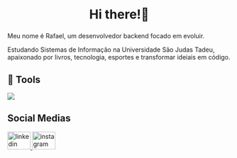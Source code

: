 <h1 align="center">Hi there!👋</h1>

###

<p align="left">Meu nome é Rafael, um desenvolvedor backend focado em evoluir.

Estudando Sistemas de Informação na Universidade São Judas Tadeu, apaixonado por livros, tecnologia, esportes e transformar ideiais em código.</p>


## 🔧 Tools

  <img src="https://skillicons.dev/icons?i=html,css,js,nodejs,ts,py,prisma,postgres,docker,git" />

<h2 align="left">Social Medias</h2>

<div align="left">
  <a href="https://www.linkedin.com/in/rafasousa1" target="_blank">
    <img src="https://raw.githubusercontent.com/maurodesouza/profile-readme-generator/master/src/assets/icons/social/linkedin/default.svg" width="52" height="40" alt="linkedin logo"  />
  </a>
  <a href="https://www.instagram.com/rafa_ssd" target="_blank">
    <img src="https://raw.githubusercontent.com/maurodesouza/profile-readme-generator/master/src/assets/icons/social/instagram/default.svg" width="52" height="40" alt="instagram logo"  />
  </a>
</div>
